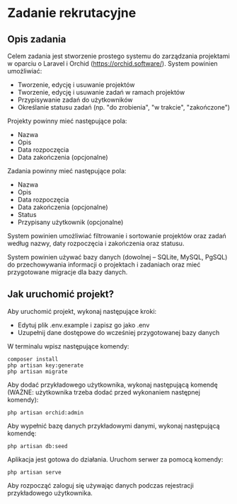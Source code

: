 # Zadanie rekrutacyjne

## Opis zadania

Celem zadania jest stworzenie prostego systemu do zarządzania projektami w oparciu o
Laravel i Orchid (https://orchid.software/). System powinien umożliwiać:

* Tworzenie, edycję i usuwanie projektów
* Tworzenie, edycję i usuwanie zadań w ramach projektów
* Przypisywanie zadań do użytkowników
* Określanie statusu zadań (np. &quot;do zrobienia&quot;, &quot;w trakcie&quot;, &quot;zakończone&quot;)

Projekty powinny mieć następujące pola:

* Nazwa
* Opis
* Data rozpoczęcia
* Data zakończenia (opcjonalne)

Zadania powinny mieć następujące pola:

* Nazwa
* Opis
* Data rozpoczęcia
* Data zakończenia (opcjonalne)
* Status
* Przypisany użytkownik (opcjonalne)

System powinien umożliwiać filtrowanie i sortowanie projektów oraz zadań według nazwy,
daty rozpoczęcia i zakończenia oraz statusu.

System powinien używać bazy danych (dowolnej – SQLite, MySQL, PgSQL) do
przechowywania informacji o projektach i zadaniach oraz mieć przygotowane migracje dla
bazy danych.

## Jak uruchomić projekt?

Aby uruchomić projekt, wykonaj następujące kroki:

* Edytuj plik .env.example i zapisz go jako .env
* Uzupełnij dane dostępowe do wcześniej przygotowanej bazy danych

W terminalu wpisz następujące komendy:

```
composer install
php artisan key:generate
php artisan migrate
```

Aby dodać przykładowego użytkownika, wykonaj następującą komendę (WAŻNE: użytkownika trzeba dodać przed wykonaniem następnej komendy):
```
php artisan orchid:admin
```

Aby wypełnić bazę danych przykładowymi danymi, wykonaj następującą komendę:

```
php artisan db:seed
```

Aplikacja jest gotowa do działania. Uruchom serwer za pomocą komendy:

```
php artisan serve
```

Aby rozpocząć zaloguj się używając danych podczas rejestracji przykładowego użytkownika.